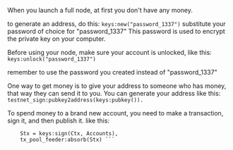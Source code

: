 When you launch a full node, at first you don't have any money.

to generate an address, do this:
```keys:new("password_1337")```
substitute your password of choice for "password_1337"
This password is used to encrypt the private key on your computer.

Before using your node, make sure your account is unlocked, like this:
```keys:unlock("password_1337")```

remember to use the password you created instead of "password_1337"

One way to get money is to give your address to someone who has money, that way they can send it to you.
You can generate your address like this:
```testnet_sign:pubkey2address(keys:pubkey()).```

To spend money to a brand new account, you need to make a transaction, sign it, and then publish it. like this:
``` {Tx, _} = create_account_tx:make(Address, AmountOfMoney, Fee, keys:id(), NewID, Accounts),
    Stx = keys:sign(Ctx, Accounts),
    tx_pool_feeder:absorb(Stx) ```